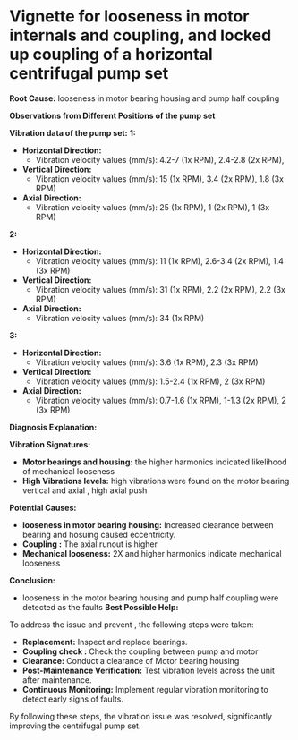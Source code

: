 # Vignette for looseness in motor internals and coupling, and locked up coupling of a horizontal centrifugal pump set

**Root Cause:** looseness in motor bearing housing and pump half coupling

**Observations from Different Positions of the pump set**

**Vibration data of the pump set:**
  **1:**
- **Horizontal Direction:**
  - Vibration velocity values (mm/s): 4.2-7 (1x RPM), 2.4-2.8 (2x RPM),
- **Vertical Direction:**
  - Vibration velocity values (mm/s): 15 (1x RPM), 3.4 (2x RPM), 1.8 (3x RPM) 
- **Axial Direction:**  
  - Vibration velocity values (mm/s): 25 (1x RPM), 1 (2x RPM), 1 (3x RPM)

**2:**

- **Horizontal Direction:**
  - Vibration velocity values (mm/s): 11 (1x RPM), 2.6-3.4 (2x RPM), 1.4 (3x RPM)
- **Vertical Direction:**
  - Vibration velocity values (mm/s): 31 (1x RPM), 2.2 (2x RPM), 2.2 (3x RPM)
- **Axial Direction:**  
  - Vibration velocity values (mm/s): 34 (1x RPM)

**3:**    
- **Horizontal Direction:**
  - Vibration velocity values (mm/s): 3.6 (1x RPM), 2.3 (3x RPM)
- **Vertical Direction:**
  - Vibration velocity values (mm/s): 1.5-2.4 (1x RPM), 2 (3x RPM)
- **Axial Direction:**  
  - Vibration velocity values (mm/s): 0.7-1.6 (1x RPM), 1-1.3 (2x RPM), 2 (3x RPM)

  

**Diagnosis Explanation:**

**Vibration Signatures:**
- **Motor bearings and housing:** the higher harmonics indicated likelihood of mechanical looseness 
- **High Vibrations levels:** high vibrations were found on the motor bearing vertical and axial , high axial push

**Potential Causes:**
- **looseness in motor bearing housing:** Increased clearance between bearing and hosuing caused eccentricity.
- **Coupling :** The axial runout is higher 
- **Mechanical looseness:** 2X and higher harmonics indicate mechanical looseness 

**Conclusion:**
- looseness in the motor bearing housing and pump half coupling were detected as the faults
**Best Possible Help:**

To address the issue and prevent , the following steps were taken:

- **Replacement:** Inspect and replace bearings.
- **Coupling check :** Check the coupling between pump and motor 
- **Clearance:** Conduct a clearance of Motor bearing housing
- **Post-Maintenance Verification:** Test vibration levels across the unit after maintenance.
- **Continuous Monitoring:** Implement regular vibration monitoring to detect early signs of faults.

By following these steps, the vibration issue was resolved, significantly improving the centrifugal pump set.
